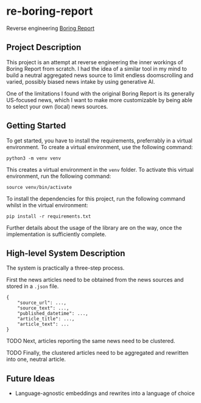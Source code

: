 # re-boring-report
Reverse engineering [Boring Report](https://www.boringreport.com) 

## Project Description
This project is an attempt at reverse engineering the inner workings of Boring Report from scratch.
I had the idea of a similar tool in my mind to build a neutral aggregated news source to limit endless doomscrolling and varied, possibly biased news intake by using generative AI.

One of the limitations I found with the original Boring Report is its generally US-focused news, which I want to make more customizable by being able to select your own (local) news sources.

## Getting Started
To get started, you have to install the requirements, preferrably in a virtual environment.
To create a virtual environment, use the following command:

```python3 -m venv venv```

This creates a virtual environment in the `venv` folder.
To activate this virtual environment, run the following command:

```source venv/bin/activate```

To install the dependencies for this project, run the following command whilst in the virtual environment:

```pip install -r requirements.txt```

Further details about the usage of the library are on the way, once the implementation is sufficiently complete.


## High-level System Description
The system is practically a three-step process.

First the news articles need to be obtained from the news sources and stored in a `.json` file.
```
{
    "source_url": ...,
    "source_text": ...,
    "published_datetime": ...,
    "article_title": ...,
    "article_text": ...
}
```

TODO Next, articles reporting the same news need to be clustered.

TODO Finally, the clustered articles need to be aggregated and rewritten into one, neutral article.

## Future Ideas
- Language-agnostic embeddings and rewrites into a language of choice

